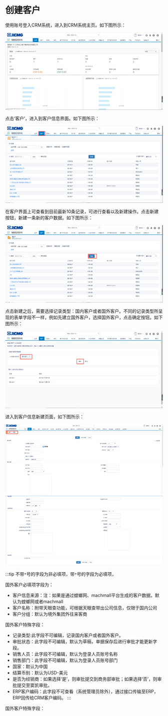 # 创建客户

使用账号登入CRM系统，进入到CRM系统主页。如下图所示：

![](./static/customer/1.png)


点击‘客户’，进入到客户信息界面。如下图所示：

![](./static/customer/2.png)

在客户界面上可查看到目前最新10条记录，可进行查看以及新建操作。点击新建按钮，新建一条新的客户数据。如下图所示：

![](./static/customer/3.png)

点击新建之后，需要选择记录类型：国内客户或者国外客户。不同的记录类型所呈现的表单字段不一样，例如先建立国外客户，选择国外客户，点击确定按钮。如下图所示：

![](./static/customer/4.png)

进入到客户信息新建页面，如下图所示：

![](./static/customer/5.png)
![](./static/customer/6.png)

:::tip
不带`*`号的字段为非必填项，带`*`号的字段为必填项，

国外客户必填项字段为：
- 客户信息来源：注：如果是通过螳螂网、machmall平台生成的客户数据，默认为螳螂网或者machmall
- 客户名称：附带天眼查功能，可根据天眼查带出公司信息，仅限于国内公司
- 客户分组：默认为境外集团外往来客商

国外客户特殊字段：
- 记录类型:此字段不可编辑，记录国内客户或者国外客户。
- 审批状态：此字段不可编辑，默认为草稿，单据保存后进行审批才能更新字段。
- 销售人员：此字段不可编辑，默认为登录人员账号名称
- 销售部门：此字段不可编辑，默认为登录人员账号部门
- 国家：默认为中国
- 结算币别：默认为USD-美元 
- 是否为经销商：如果选择‘是’，则审批提交到商务部审批；如果选择‘否’，则审批提交至窦凯审批。
- ERP客户编码：此字段不可查看（系统管理员除外），通过接口传输至ERP，ERP回传给CRM客户编码。
:::

国外客户特殊字段：
